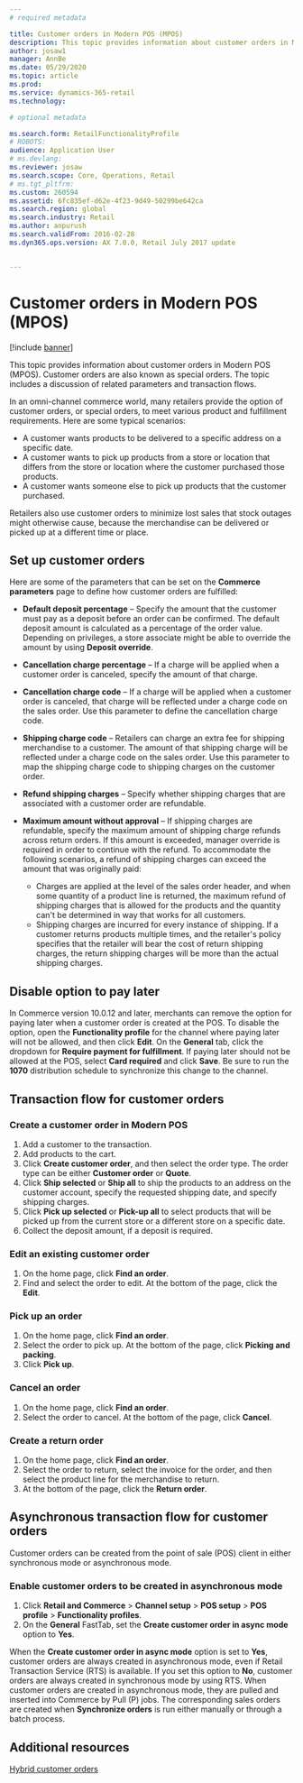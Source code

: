 ```yaml
---
# required metadata

title: Customer orders in Modern POS (MPOS)
description: This topic provides information about customer orders in Modern POS (MPOS). Customer orders are also known as special orders. The topic includes a discussion of related parameters and transaction flows.
author: josaw1
manager: AnnBe
ms.date: 05/29/2020
ms.topic: article
ms.prod: 
ms.service: dynamics-365-retail
ms.technology: 

# optional metadata

ms.search.form: RetailFunctionalityProfile 
# ROBOTS: 
audience: Application User
# ms.devlang: 
ms.reviewer: josaw
ms.search.scope: Core, Operations, Retail
# ms.tgt_pltfrm: 
ms.custom: 260594
ms.assetid: 6fc835ef-d62e-4f23-9d49-50299be642ca
ms.search.region: global
ms.search.industry: Retail
ms.author: anpurush
ms.search.validFrom: 2016-02-28
ms.dyn365.ops.version: AX 7.0.0, Retail July 2017 update


---
```


# Customer orders in Modern POS (MPOS)

[!include [banner](includes/banner.md)]

This topic provides information about customer orders in Modern POS (MPOS). Customer orders are also known as special orders. The topic includes a discussion of related parameters and transaction flows.

In an omni-channel commerce world, many retailers provide the option of customer orders, or special orders, to meet various product and fulfillment requirements. Here are some typical scenarios:

- A customer wants products to be delivered to a specific address on a specific date.
- A customer wants to pick up products from a store or location that differs from the store or location where the customer purchased those products.
- A customer wants someone else to pick up products that the customer purchased.

Retailers also use customer orders to minimize lost sales that stock outages might otherwise cause, because the merchandise can be delivered or picked up at a different time or place.

## Set up customer orders

Here are some of the parameters that can be set on the **Commerce parameters** page to define how customer orders are fulfilled:

- **Default deposit percentage** – Specify the amount that the customer must pay as a deposit before an order can be confirmed. The default deposit amount is calculated as a percentage of the order value. Depending on privileges, a store associate might be able to override the amount by using **Deposit override**.
- **Cancellation charge percentage** – If a charge will be applied when a customer order is canceled, specify the amount of that charge.
- **Cancellation charge code** – If a charge will be applied when a customer order is canceled, that charge will be reflected under a charge code on the sales order. Use this parameter to define the cancellation charge code.
- **Shipping charge code** – Retailers can charge an extra fee for shipping merchandise to a customer. The amount of that shipping charge will be reflected under a charge code on the sales order. Use this parameter to map the shipping charge code to shipping charges on the customer order.
- **Refund shipping charges** – Specify whether shipping charges that are associated with a customer order are refundable.
- **Maximum amount without approval** – If shipping charges are refundable, specify the maximum amount of shipping charge refunds across return orders. If this amount is exceeded, manager override is required in order to continue with the refund. To accommodate the following scenarios, a refund of shipping charges can exceed the amount that was originally paid:

    - Charges are applied at the level of the sales order header, and when some quantity of a product line is returned, the maximum refund of shipping charges that is allowed for the products and the quantity can't be determined in way that works for all customers.
    - Shipping charges are incurred for every instance of shipping. If a customer returns products multiple times, and the retailer's policy specifies that the retailer will bear the cost of return shipping charges, the return shipping charges will be more than the actual shipping charges.
    
## Disable option to pay later

In Commerce version 10.0.12 and later, merchants can remove the option for paying later when a customer order is created at the POS. To disable the option, open the **Functionality profile** for the channel where paying later will not be allowed, and then click **Edit**. On the **General** tab, click the dropdown for **Require payment for fulfillment**. If paying later should not be allowed at the POS, select **Card required** and click **Save**. Be sure to run the **1070** distribution schedule to synchronize this change to the channel. 

## Transaction flow for customer orders

### Create a customer order in Modern POS

1. Add a customer to the transaction.
2. Add products to the cart.
3. Click **Create customer order**, and then select the order type. The order type can be either **Customer order** or **Quote**.
4. Click **Ship selected** or **Ship all** to ship the products to an address on the customer account, specify the requested shipping date, and specify shipping charges.
5. Click **Pick up selected** or **Pick-up all** to select products that will be picked up from the current store or a different store on a specific date.
6. Collect the deposit amount, if a deposit is required.

### Edit an existing customer order

1. On the home page, click **Find an order**.
2. Find and select the order to edit. At the bottom of the page, click the **Edit**.

### Pick up an order

1. On the home page, click **Find an order**.
2. Select the order to pick up. At the bottom of the page, click **Picking and packing**.
3. Click **Pick up**.

### Cancel an order

1. On the home page, click **Find an order**.
2. Select the order to cancel. At the bottom of the page, click **Cancel**.

### Create a return order

1. On the home page, click **Find an order**.
2. Select the order to return, select the invoice for the order, and then select the product line for the merchandise to return.
3. At the bottom of the page, click the **Return order**.

## Asynchronous transaction flow for customer orders

Customer orders can be created from the point of sale (POS) client in either synchronous mode or asynchronous mode.

### Enable customer orders to be created in asynchronous mode

1. Click **Retail and Commerce** &gt; **Channel setup** &gt; **POS setup** &gt; **POS profile** &gt; **Functionality profiles**.
2. On the **General** FastTab, set the **Create customer order in async mode** option to **Yes**.

When the **Create customer order in async mode** option is set to **Yes**, customer orders are always created in asynchronous mode, even if Retail Transaction Service (RTS) is available. If you set this option to **No**, customer orders are always created in synchronous mode by using RTS. When customer orders are created in asynchronous mode, they are pulled and inserted into Commerce by Pull (P) jobs. The corresponding sales orders are created when **Synchronize orders** is run either manually or through a batch process.

## Additional resources

[Hybrid customer orders](hybrid-customer-orders.md)

